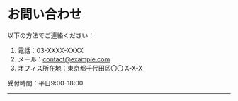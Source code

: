 # お問い合わせ

以下の方法でご連絡ください：

1. 電話：03-XXXX-XXXX
2. メール：contact@example.com
3. オフィス所在地：東京都千代田区〇〇 X-X-X

受付時間：平日9:00-18:00


---